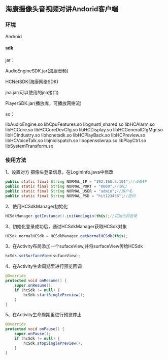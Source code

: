 ## 海康摄像头音视频对讲Andorid客户端

### 环境

Android

#### sdk

jar：

AudioEngineSDK.jar(海康音频)

 HCNetSDK(海康网络SDK)

jna.jar(可以使用的jna接口)

PlayerSDK.jar(播放库，可播放网络流)

so：

libAudioEngine.so
libCpuFeatures.so
libgnustl_shared.so
libHCAlarm.so
libHCCore.so
libHCCoreDevCfg.so
libHCDisplay.so
libHCGeneralCfgMgr.so
libHCIndustry.so
libhcnetsdk.so
libHCPlayBack.so
libHCPreview.so
libHCVoiceTalk.so
libjnidispatch.so
libopensslwrap.so
libPlayCtrl.so
libSystemTransform.so

### 使用方法

1、设置对方 摄像头登录信息，在LoginInfo.java中修改

```java
public static final String NORMAL_IP = "192.168.3.101";//设备IP
public static final String NORMAL_PORT = "8000";//端口
public static final String NORMAL_USER = "admin";//用户名
public static final String NORMAL_PSD = "hit123456";//密码
```

2、使用HCSdkManager初始化

```java
HCSdkManager.getInstance().initAndLogin(this);//初始化和登录
```

3、初始化登录成功后，通过HCSdkManager获取HCSdk对象

```java
HCSdk normalHCSdk = HCSdkManager.getNormalHCSdk(this);
```

3、在Activity布局添加一个sufaceView,并将surfaceView传给HCSdk

```java
hcSdk.setSurfaceView(sufaceView);
```

4、在Activity生命周期里进行预览回调

```java
@Override
protected void onResume() {
	super.onResume();
	if (hcSdk != null) {
        hcSdk.startSinglePreview();
    }
}
```

5、在Activity生命周期里进行预览停止

```java
@Override
protected void onPause() {
    super.onPause();
    if (hcSdk != null) {
        hcSdk.stopSinglePreview();
    }
}
```


